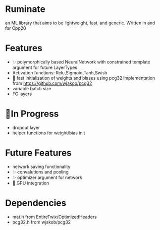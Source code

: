 # Ruminate
an ML library that aims to be lightweight, fast, and generic. Written in and for Cpp20

# Features
* :sparkles: polymorphically based NeuralNetwork with constrained template argument for future LayerTypes
* Activation functions: Relu,Sigmoid,Tanh,Swish
* :racehorse: fast initialization of weights and biases using pcg32 implementation from https://github.com/wjakob/pcg32
* variable batch size
* FC layers

# :construction:In Progress
* dropout layer
* helper functions for weight/bias init

# Future Features
* network saving functionality
* :sparkles: convalutions and pooling
* :sparkles: optimizer argument for network
* :racehorse: GPU integration

# Dependencies
* mat.h    from EntireTwix/OptimizedHeaders
* pcg32.h  from wjakob/pcg32
